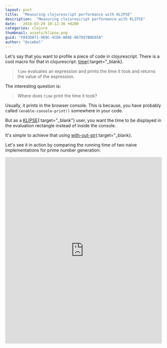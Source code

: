 ```yaml
---
layout: post
title:  "Measuring clojurescript performance with KLIPSE"
description:  "Measuring clojurescript performance with KLIPSE"
date:   2016-03-29 10:12:36 +0200
categories: clojure
thumbnail: assets/klipse.png
guid: "F043D871-9E0C-4CD6-B80E-067D97B0E85A"
author: "@viebel"
---
```


Let's say that you want to profile a piece of code in clojurescript. 
There is a cool macro for that in clojurescript: [time](https://clojuredocs.org/clojure.core/time){:target="_blank}.

>`time` evaluates an expression and prints the time it took and returns the value of the expression.


The interesting question is:

> Where does `time` print the time it took?

Usually, it prints in the browser console. This is because, you have probably called `(enable-console-print!)` somewhere in your code.

But as a [KLIPSE][app-url-js]{:target="_blank"} user, you want the time to be displayed in the evaluation rectangle instead of inside the console.

It's simple to achieve that using [with-out-str](https://clojuredocs.org/clojure.core/with-out-str){:target="_blank}.

Let's see it in action by comparing the running time of two naive implementations for prime number generation:


<iframe frameborder="0" width="100%" height="600px"
    src= 
    "http://app.klipse.tech/?eval_only=1&cljs_in=(defn%20is-prime%3F%20%5Bn%5D%0A%20%20(empty%3F%20(filter%20%23(%3D%200%20(mod%20n%20%20%25))%20(range%202%20n))))%0A%0A(defn%20nth-prime%20%5Bn%5D%0A%20%20(last%20(take%20n%20(filter%20%23(is-prime%3F%20%25)%20(iterate%20inc%202)))))%0A%0A%0A%0A(defn%20is-prime-opt%3F%20%5Bn%5D%0A%20%20(or%20(%3D%202%20n)%0A%20%20%20(not-any%3F%20%23(%3D%200%20(mod%20n%20%25))%20(range%203%20(inc%20(Math%2Fsqrt%20n))%202))))%0A%0A(defn%20nth-prime-opt%20%5Bn%5D%0A%20%20(last%20(take%20n%20(filter%20%23(is-prime%3F%20%25)%20(cons%202%20(iterate%20(partial%20%2B%202)%203))))))%0A%0A%0A%5B(with-out-str%20(time%20(nth-prime%2050)))%0A%20(with-out-str%20(time%20(nth-prime-opt%2050)))%5D%0A">
    </iframe>


[app-url-js]: http://app.klipse.tech?js_only=1

